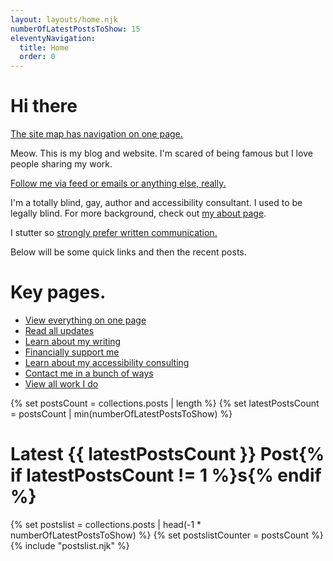 ```yaml
---
layout: layouts/home.njk
numberOfLatestPostsToShow: 15
eleventyNavigation:
  title: Home
  order: 0
---
```


<h1>Hi there</h1>

<a href="/map">The site map has navigation on one page.</a>

Meow. This is my blog and website. I'm scared of being famous but I love people sharing my work.

<a href="/follow">Follow me via feed or emails or anything else, really.</a>

I'm a totally blind, gay, author and accessibility consultant. I used to be legally blind. For more background, check out <a href="/bio/">my about page</a>.

I stutter so <a href="/contact">strongly prefer  written communication.</a>

Below will be some quick links and then the recent posts.

<h1>Key pages.</h1>

* [View everything on one page](/map)
* [Read all updates](/posts)
* [Learn about my writing](/writings)
* [Financially support me](/support)
* [Learn about my accessibility consulting](/tech)
* [Contact me in a bunch of ways](/contact)
* [View all work I do](/resume)

{% set postsCount = collections.posts | length %}
{% set latestPostsCount = postsCount | min(numberOfLatestPostsToShow) %}

<h1>
Latest {{ latestPostsCount }} Post{% if latestPostsCount != 1 %}s{% endif %}
</h1>

{% set postslist = collections.posts | head(-1 * numberOfLatestPostsToShow) %}
{% set postslistCounter = postsCount %}
{% include "postslist.njk" %}